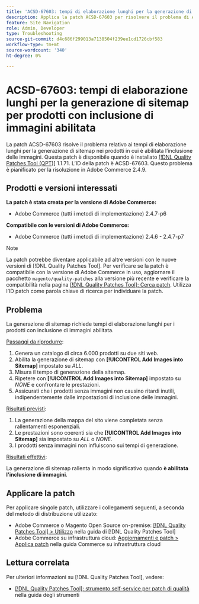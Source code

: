 ```yaml
---
title: 'ACSD-67603: tempi di elaborazione lunghi per la generazione di sitemap per prodotti con inclusione di immagini abilitata'
description: Applica la patch ACSD-67603 per risolvere il problema di Adobe Commerce, in cui la generazione di sitemap per i prodotti con immagini ha subito un rallentamento esponenziale.
feature: Site Navigation
role: Admin, Developer
type: Troubleshooting
source-git-commit: d4c686f299013a7138504f239ee1cd1726cbf583
workflow-type: tm+mt
source-wordcount: '340'
ht-degree: 0%

---
```



# ACSD-67603: tempi di elaborazione lunghi per la generazione di sitemap per prodotti con inclusione di immagini abilitata

La patch ACSD-67603 risolve il problema relativo ai tempi di elaborazione lunghi per la generazione di sitemap nei prodotti in cui è abilitata l’inclusione delle immagini. Questa patch è disponibile quando è installato [[!DNL Quality Patches Tool (QPT)]](/help/tools/quality-patches-tool/quality-patches-tool-to-self-serve-quality-patches.md) 1.1.71. L’ID della patch è ACSD-67603. Questo problema è pianificato per la risoluzione in Adobe Commerce 2.4.9.

## Prodotti e versioni interessati

**La patch è stata creata per la versione di Adobe Commerce:**

* Adobe Commerce (tutti i metodi di implementazione) 2.4.7-p6

**Compatibile con le versioni di Adobe Commerce:**

* Adobe Commerce (tutti i metodi di implementazione) 2.4.6 - 2.4.7-p7

>[!NOTE]
>
>La patch potrebbe diventare applicabile ad altre versioni con le nuove versioni di [!DNL Quality Patches Tool]. Per verificare se la patch è compatibile con la versione di Adobe Commerce in uso, aggiornare il pacchetto `magento/quality-patches` alla versione più recente e verificare la compatibilità nella pagina [[!DNL Quality Patches Tool]: Cerca patch](https://experienceleague.adobe.com/tools/commerce-quality-patches/index.html?lang=it). Utilizza l’ID patch come parola chiave di ricerca per individuare la patch.

## Problema

La generazione di sitemap richiede tempi di elaborazione lunghi per i prodotti con inclusione di immagini abilitata.

<u>Passaggi da riprodurre</u>:

1. Genera un catalogo di circa 6.000 prodotti su due siti web.
1. Abilita la generazione di sitemap con **[!UICONTROL Add Images into Sitemap]** impostato su *ALL*.
1. Misura il tempo di generazione della sitemap.
1. Ripetere con **[!UICONTROL Add Images into Sitemap]** impostato su *NONE* e confrontare le prestazioni.
1. Assicurati che i prodotti senza immagini non causino ritardi inutili, indipendentemente dalle impostazioni di inclusione delle immagini.

<u>Risultati previsti</u>:

1. La generazione della mappa del sito viene completata senza rallentamenti esponenziali.
1. Le prestazioni sono coerenti sia che **[!UICONTROL Add Images into Sitemap]** sia impostato su *ALL* o *NONE*.
1. I prodotti senza immagini non influiscono sui tempi di generazione.

<u>Risultati effettivi</u>:

La generazione di sitemap rallenta in modo significativo quando **è abilitata l&#39;inclusione di immagini**.

## Applicare la patch

Per applicare singole patch, utilizzare i collegamenti seguenti, a seconda del metodo di distribuzione utilizzato:

* Adobe Commerce o Magento Open Source on-premise: [[!DNL Quality Patches Tool] > Utilizzo](/help/tools/quality-patches-tool/usage.md) nella guida di [!DNL Quality Patches Tool]
* Adobe Commerce su infrastruttura cloud: [Aggiornamenti e patch > Applica patch](https://experienceleague.adobe.com/docs/commerce-cloud-service/user-guide/develop/upgrade/apply-patches.html?lang=it) nella guida Commerce su infrastruttura cloud

## Lettura correlata

Per ulteriori informazioni su [!DNL Quality Patches Tool], vedere:

* [[!DNL Quality Patches Tool]: strumento self-service per patch di qualità](/help/tools/quality-patches-tool/quality-patches-tool-to-self-serve-quality-patches.md) nella guida degli strumenti
